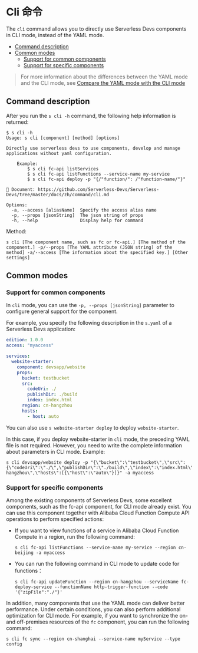 # Cli 命令

The `cli` command allows you to directly use Serverless Devs components in CLI mode, instead of the YAML mode.

- [Command description](#Command-description)
- [Common modes](#Common-modes)
    - [Support for common components](#Support-for-common-components)
    - [Support for specific components](#Support-for-specific-components)

> For more information about the differences between the YAML mode and the CLI mode, see [Compare the YAML mode with the CLI mode](./../yaml_and_cli.md)

## Command description

After you run the `s cli -h` command, the following help information is returned:

```shell script
$ s cli -h
Usage: s cli [component] [method] [options]

Directly use serverless devs to use components, develop and manage applications without yaml configuration.
    
    Example:
        $ s cli fc-api listServices
        $ s cli fc-api listFunctions --service-name my-service
        $ s cli fc-api deploy -p "{/"function/": /"function-name/"}"
    
📖 Document: https://github.com/Serverless-Devs/Serverless-Devs/tree/master/docs/zh/command/cli.md

Options:
  -a, --access [aliasName]  Specify the access alias name
  -p, --props [jsonString]  The json string of props
  -h, --help                Display help for command
```

Method:

```shell script
s cli [The component name, such as fc or fc-api.] [The method of the component.] -p/--props [The YAML attribute (JSON string) of the method] -a/--access [The information about the specified key.] [Other settings]
```


## Common modes

### Support for common components

In `cli` mode, you can use the `-p, --props [jsonString]` parameter to configure general support for the component. 

For example, you specify the following description in the `s.yaml` of a Serverless Devs application:


```yaml
edition: 1.0.0
access: "myaccess"

services:
  website-starter:
    component: devsapp/website
    props:
      bucket: testbucket
      src:
        codeUri: ./
        publishDir: ./build
        index: index.html
      region: cn-hangzhou
      hosts:
        - host: auto
```

You can also use `s website-starter deploy` to deploy `website-starter`. 

In this case, if you deploy website-starter in `cli` mode, the preceding YAML file is not required. However, you need to write the complete information about parameters in CLI mode. Example:

```shell script
s cli devsapp/website deploy -p "{\"bucket\":\"testbucket\",\"src\":{\"codeUri\":\"./\",\"publishDir\":\"./build\",\"index\":\"index.html\"},\"region\":\"cn-hangzhou\",\"hosts\":[{\"host\":\"auto\"}]}" -a myaccess
```

### Support for specific components

Among the existing components of Serverless Devs, some excellent components, such as the fc-api component, for CLI mode already exist. You can use this component together with Alibaba Cloud Function Compute API operations to perform specified actions:
- If you want to view functions of a service in Alibaba Cloud Function Compute in a region, run the following command:
    ```shell script
    s cli fc-api listFunctions --service-name my-service --region cn-beijing -a myaccess
    ```
- You can run the following command in CLI mode to update code for functions：
    ```shell script
    s cli fc-api updateFunction --region cn-hangzhou --serviceName fc-deploy-service --functionName http-trigger-function --code '{"zipFile":"./"}'
    ```

In addition, many components that use the YAML mode can deliver better performance. Under certain conditions, you can also perform additional optimization for CLI mode. For example, if you want to synchronize the on- and off-premises resources of the `fc` component, you can run the following command:

```shell script
s cli fc sync --region cn-shanghai --service-name myService --type config
```